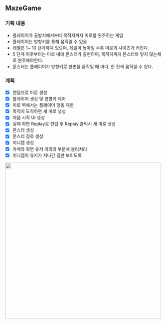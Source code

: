 ## MazeGame

### 기획 내용

- 플레이어가 출발지에서부터 목적지까지 미로를 완주하는 게임
- 플레이어는 방향키를 통해 움직일 수 있음
- 레벨은 1~ 10 단계까지 있으며, 레벨이 높아질 수록 미로의 사이즈가 커진다.
- 5 단계 이후부터는 미로 내에 몬스터가 출현하여, 목적지까지 몬스터와 닿지 않는채로 완주해야한다.
- 몬스터는 플레이어가 방향키로 한번을 움직일 때 마다, 한 칸씩 움직일 수 있다.


### 계획

- [x] 랜덤으로 미로 생성
- [x] 플레이어 생성 및 방향키 제어
- [x] 미로 벽에서는 플레이어 행동 제한
- [x] 목적지 도착하면 새 미로 생성
- [x] 처음 시작 UI 생성
- [x] 실패 하면 Replay로 진입 후 Replay 클릭시 새 미로 생성
- [x] 몬스터 생성
- [x] 몬스터 경로 생성
- [x] 미니맵 생성
- [x] 카메라 화면 유저 이외의 부분에 블러처리
- [x] 미니맵이 유저가 지나간 길만 보이도록

<img src="./assets/211015_1.gif" width="500">